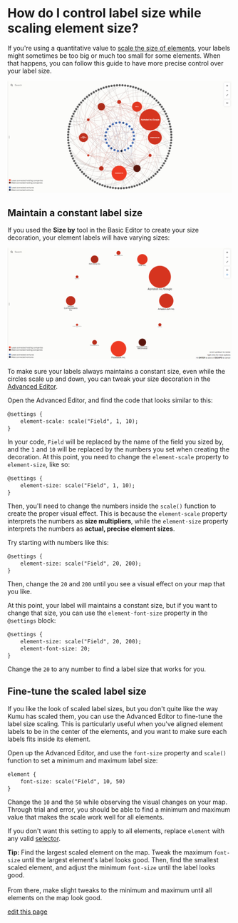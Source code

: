 # How do I control label size while scaling element size?

If you're using a quantitative value to [scale the size of elements](/guides/decorate.md#size-by), your labels might sometimes be too big or much too small for some elements. When that happens, you can follow this guide to have more precise control over your label size.

![font size example](/images/color-size-decorations.png)


## Maintain a constant label size

If you used the **Size by** tool in the Basic Editor to create your size decoration, your element labels will have varying sizes:

![scaled label](/images/scaled-text.png)

To make sure your labels always maintains a constant size, even while the circles scale up and down, you can tweak your size decoration in the [Advanced Editor](/overview/view-editors.md#advanced-editor).

Open the Advanced Editor, and find the code that looks similar to this:

```
@settings {
    element-scale: scale("Field", 1, 10);
}
```

In your code, `Field` will be replaced by the name of the field you sized by, and the `1` and `10` will be replaced by the numbers you set when creating the decoration. At this point, you need to change the `element-scale` property to `element-size`, like so:

```
@settings {
    element-size: scale("Field", 1, 10);
}
```

Then, you'll need to change the numbers inside the `scale()` function to create the proper visual effect. This is because the `element-scale` property interprets the numbers as **size multipliers**, while the `element-size` property interprets the numbers as **actual, precise element sizes**.

Try starting with numbers like this:

```
@settings {
    element-size: scale("Field", 20, 200);
}
```

Then, change the `20` and `200` until you see a visual effect on your map that you like.

At this point, your label will maintains a constant size, but if you want to change that size, you can use the `element-font-size` property in the `@settings` block:

```
@settings {
    element-size: scale("Field", 20, 200);
    element-font-size: 20;
}
```

Change the `20` to any number to find a label size that works for you.


## Fine-tune the scaled label size

If you like the look of scaled label sizes, but you don't quite like the way Kumu has scaled them, you can use the Advanced Editor to fine-tune the label size scaling. This is particularly useful when you've aligned element labels to be in the center of the elements, and you want to make sure each labels fits inside its element.

Open up the Advanced Editor, and use the `font-size` property and `scale()` function to set a minimum and maximum label size:

```
element {
    font-size: scale("Field", 10, 50)
}
```

Change the `10` and the `50` while observing the visual changes on your map. Through trial and error, you should be able to find a minimum and maximum value that makes the scale work well for all elements.

If you don't want this setting to apply to all elements, replace `element` with any valid [selector](/guides/selectors.md).

<p class="alert alert-info">
<b>Tip:</b> Find the largest scaled element on the map. Tweak the maximum <code>font-size</code> until the largest element's label looks good. Then, find the smallest scaled element, and adjust the minimum <code>font-size</code> until the label looks good.<br><br>From there, make slight tweaks to the minimum and maximum until all elements on the map look good.
</p>

<span class="edit-link"><a href="https://github.com/kumu/docs/blob/master/faq/how-do-i-control-label-size-while-scaling-element-size.md" target="_blank"><i class="fa fa-github"></i> edit this page</a></span>

